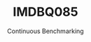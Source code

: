 ---
layout: default
title: IMDBQ085
subtitle: Continuous Benchmarking
selected: IMDB
expanded: Benchmarking
benchmark: /individual_results/IMDBQ085.html
---